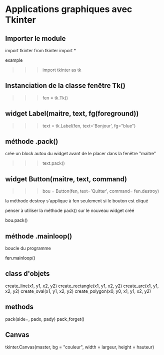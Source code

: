 # Applications graphiques avec Tkinter

## Importer le module

import tkinter
from tkinter import *

example 

>>>import tkinter as tk

## Instanciation de la classe fenêtre Tk()

>>> fen = tk.Tk()

## widget Label(maitre, text, fg(foreground))

>>> text = tk.Label(fen, text='Bonjour', fg="blue")


## méthode .pack()

crée un block autou du widget avant de le placer dans la fenêtre "maitre"

>>>text.pack()

## widget Button(maitre, text, command)

>>> bou = Button(fen, text='Quitter', command= fen.destroy)

la méthode destroy s'applique à fen seulement si le bouton est cliqué

penser à utiliser la méthode pack() sur le nouveau widget créé

bou.pack()

## méthode .mainloop()

boucle du programme

fen.mainloop()


## class d'objets

create_line(x1, y1, x2, y2)
create_rectangle(x1, y1, x2, y2)
create_arc(x1, y1, x2, y2)
create_oval(x1, y1, x2, y2)
create_polygon(x0, y0, x1, y1, x2, y2)

## methods

pack(side=, padx, pady)
pack_forget()

## Canvas

tkinter.Canvas(master, bg = "couleur", width = largeur, height = hauteur)